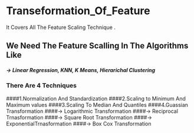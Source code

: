 # Transeformation_Of_Feature
It Covers All The Feature Scaling Technique .

## We Need The Feature Scalling In The Algorithms Like 
##### -> Linear Regression, KNN, K Means, Hierarichal Clustering 


### There Are 4 Techniques

####1.Normalization And Standardization
####2.Scaling to Minimum And Maximum values
####3.Scaling To Median And Quantiles
####4.Guassian Transformation 
 ####-> Logarithmic Transformation 
 ####-> Reciprocal Trnasformation 
 ####-> Square Root Transformation 
 ####-> ExponentialTrnasformation 
 ####-> Box Cox Transformation  
